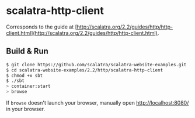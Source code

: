 # scalatra-http-client #

Corresponds to the guide at [http://scalatra.org/2.2/guides/http/http-client.html](http://scalatra.org/2.2/guides/http/http-client.html).

## Build & Run ##

```sh
$ git clone https://github.com/scalatra/scalatra-website-examples.git
$ cd scalatra-website-examples/2.2/http/scalatra-http-client
$ chmod +x sbt
$ ./sbt
> container:start
> browse
```

If `browse` doesn't launch your browser, manually open [http://localhost:8080/](http://localhost:8080/) in your browser.
